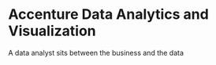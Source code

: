 # Accenture Data Analytics and Visualization
 A data analyst sits between the business and the data
